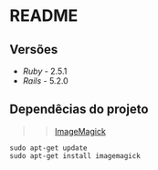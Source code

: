 # README


## Versões
* *Ruby* - 2.5.1
* *Rails* - 5.2.0


## Dependêcias do projeto

>>[ImageMagick](https://www.imagemagick.org)
```
sudo apt-get update
sudo apt-get install imagemagick
```